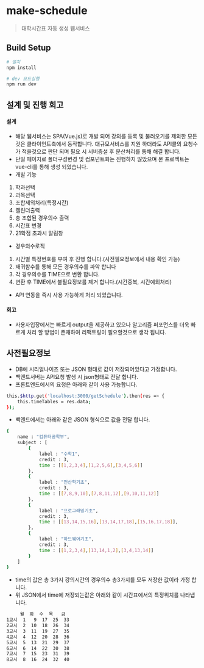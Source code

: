 # make-schedule

> 대학시간표 자동 생성 웹서비스

## Build Setup

``` bash
# 설치
npm install

# dev 모드실행
npm run dev
```

## 설계 및 진행 회고 
#### 설계
- 해당 웹서비스는 SPA(Vue.js)로 개발 되어 강의를 등록 및 불러오기를 제외한 모든것은 클라이언트측에서 동작합니다. 대규모서비스를 지원 하더라도 API콜의 요청수가 적을것으로 판단 되며 필요 시 서버증설 후 분산처리를 통해 해결 합니다.
- 단일 페이지로 폴더구성변경 및 컴포넌트화는 진행하지 않았으며 본 프로젝트는 vue-cli를 통해 생성 되었습니다.
- 개발 기능
1. 학과선택
2. 과목선택
3. 조합제외처리(특정시간)
4. 캘린더출력
5. 총 조합된 경우의수 출력
6. 시간표 변경
7. 21학점 초과시 알림창
- 경우의수로직
1. 시간별 특정번호를 부여 후 진행 합니다.(사전필요정보에서 내용 확인 가능)
2. 재귀함수를 통해 모든 경우의수를 파악 합니다
3. 각 경우의수를 TIME으로 변환 합니다.
4. 변환 후 TIME에서 불필요정보를 제거 합니다.(시간중복, 시간예외처리)
- API 연동을 즉시 사용 가능하게 처리 되었습니다.

#### 회고
- 사용자입장에서는 빠르게 output을 제공하고 있으나 알고리즘 퍼포먼스를 더욱 빠르게 처리 할 방법이 존재하여 리팩토링이 필요할것으로 생각 됩니다.

## 사전필요정보

- DB에 시리얼나이즈 또는 JSON 형태로 값이 저장되어있다고 가정합니다.
- 백엔드서버는 API요청 발생 시 json형태로 전달 합니다.
- 프론트엔드에서의 요청은 아래와 같이 사용 가능합니다.

 ``` bash
 this.$http.get('localhost:3000/getSchedule').then(res => {
     this.timeTables = res.data;
 });
 ``` 

- 백엔드에서는 아래와 같은 JSON 형식으로 값을 전달 합니다.
 ``` bash
 {
     name : "컴퓨터공학부",
     subject : [
         {
             label : "수학1",
             credit : 3,
             time : [[1,2,3,4],[1,2,5,6],[3,4,5,6]]
         },
         {
             label : "전산학기초",
             credit : 3,
             time : [[7,8,9,10],[7,8,11,12],[9,10,11,12]]
         },
         {
             label : "프로그래밍기초",
             credit : 3,
             time : [[13,14,15,16],[13,14,17,18],[15,16,17,18]],
         },
         {
             label : "하드웨어기초",
             credit : 3,
             time : [[1,2,3,4],[13,14,1,2],[3,4,13,14]]
         }
     ]
 }
 ```   
- time의 값은 총 3가지 강의시간의 경우의수 총3가지를 모두 저장한 값이라 가정 합니다.
- 위 JSON에서 time에 저장되는값은 아래와 같이 시간표에서의 특정위치를 나타냅니다.

 ``` bash
      월  화  수  목   금 
1교시  1   9  17  25  33
2교시  2  10  18  26  34
3교시  3  11  19  27  35
4교시  4  12  20  28  36
5교시  5  13  21  29  37
6교시  6  14  22  30  38
7교시  7  15  23  31  39
8교시  8  16  24  32  40
 ```   
